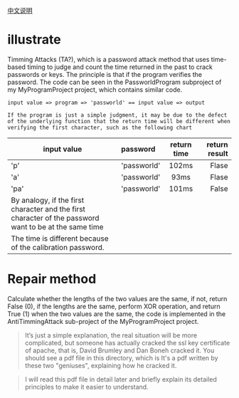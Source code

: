 [中文说明](./README_CN.md)
# illustrate
Timming Attacks (TA?), which is a password attack method that uses time-based timing to judge and count the time returned in the past to crack passwords or keys.
The principle is that if the program verifies the password. The code can be seen in the PassworldProgram subproject of my MyProgramProject project, which contains similar code.

```
input value => program => 'passworld' == input value => output
 
If the program is just a simple judgment, it may be due to the defect of the underlying function that the return time will be different when verifying the first character, such as the following chart
```
| input value |   password  | return time | return result |
|-------------|:------------|:-----------:|--------------:|
|'p'          |'passworld'  | 102ms       | Flase         |
|'a'          |'passworld'  | 93ms        | Flase         |
|'pa'         |'passworld'  | 101ms       | False         |
|By analogy, if the first character and the first character of the password want to be at the same time |
|The time is different because of the calibration password. 						|

# Repair method
Calculate whether the lengths of the two values are the same, if not, return False (0), if the lengths are the same, perform XOR operation, and return True (1) when the two values are the same, the code is implemented in the AntiTimmingAttack sub-project of the MyProgramProject project.

> It’s just a simple explanation, the real situation will be more complicated, but someone has actually cracked the ssl key certificate of apache, that is, David Brumley and Dan Boneh cracked it. You should see a pdf file in this directory, which is It's a pdf written by these two "geniuses", explaining how he cracked it.

> I will read this pdf file in detail later and briefly explain its detailed principles to make it easier to understand.
